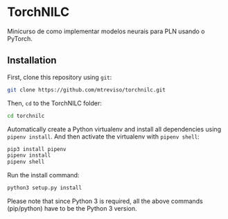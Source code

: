 # TorchNILC

Minicurso de como implementar modelos neurais para PLN usando o PyTorch.

## Installation 

First, clone this repository using `git`:

```sh
git clone https://github.com/mtreviso/torchnilc.git
```

 Then, `cd` to the TorchNILC folder:
```sh
cd torchnilc
```

Automatically create a Python virtualenv and install all dependencies 
using `pipenv install`. And then activate the virtualenv with `pipenv shell`:
```sh
pip3 install pipenv
pipenv install
pipenv shell
```

Run the install command:
```sh
python3 setup.py install
```

Please note that since Python 3 is required, all the above commands (pip/python) 
have to be the Python 3 version.

